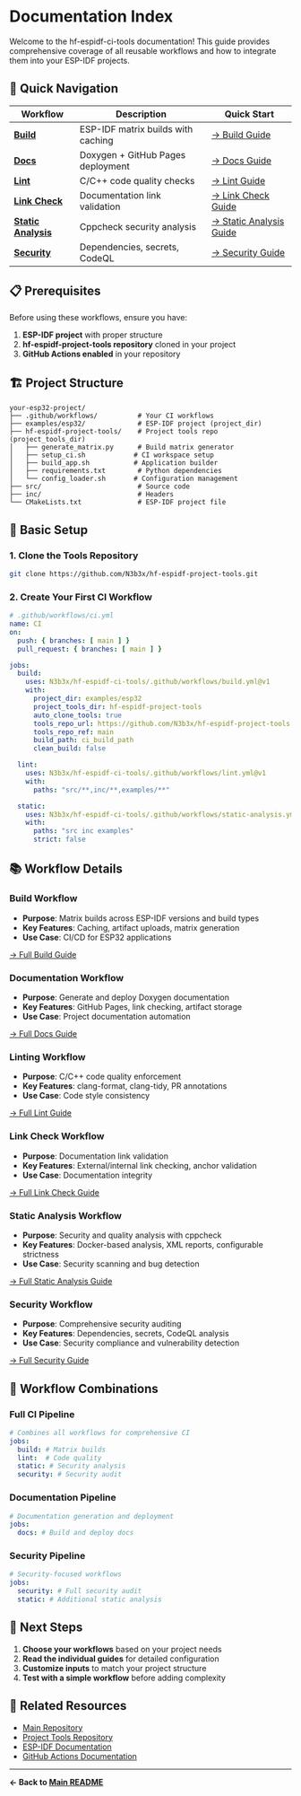 # Documentation Index

Welcome to the hf-espidf-ci-tools documentation! This guide provides comprehensive coverage of all reusable workflows and how to integrate them into your ESP-IDF projects.

## 🚀 Quick Navigation

| Workflow | Description | Quick Start |
|----------|-------------|-------------|
| **[Build](build-workflow.md)** | ESP-IDF matrix builds with caching | [→ Build Guide](build-workflow.md) |
| **[Docs](docs-workflow.md)** | Doxygen + GitHub Pages deployment | [→ Docs Guide](docs-workflow.md) |
| **[Lint](lint-workflow.md)** | C/C++ code quality checks | [→ Lint Guide](lint-workflow.md) |
| **[Link Check](link-check-workflow.md)** | Documentation link validation | [→ Link Check Guide](link-check-workflow.md) |
| **[Static Analysis](static-analysis-workflow.md)** | Cppcheck security analysis | [→ Static Analysis Guide](static-analysis-workflow.md) |
| **[Security](security-workflow.md)** | Dependencies, secrets, CodeQL | [→ Security Guide](security-workflow.md) |

## 📋 Prerequisites

Before using these workflows, ensure you have:

1. **ESP-IDF project** with proper structure
2. **hf-espidf-project-tools repository** cloned in your project
3. **GitHub Actions enabled** in your repository

## 🏗️ Project Structure

```
your-esp32-project/
├── .github/workflows/          # Your CI workflows
├── examples/esp32/             # ESP-IDF project (project_dir)
├── hf-espidf-project-tools/    # Project tools repo (project_tools_dir)
│   ├── generate_matrix.py      # Build matrix generator
│   ├── setup_ci.sh            # CI workspace setup
│   ├── build_app.sh           # Application builder
│   ├── requirements.txt        # Python dependencies
│   └── config_loader.sh       # Configuration management
├── src/                        # Source code
├── inc/                        # Headers
└── CMakeLists.txt              # ESP-IDF project file
```

## 🔧 Basic Setup

### 1. Clone the Tools Repository

```bash
git clone https://github.com/N3b3x/hf-espidf-project-tools.git
```

### 2. Create Your First CI Workflow

```yaml
# .github/workflows/ci.yml
name: CI
on:
  push: { branches: [ main ] }
  pull_request: { branches: [ main ] }

jobs:
  build:
    uses: N3b3x/hf-espidf-ci-tools/.github/workflows/build.yml@v1
    with:
      project_dir: examples/esp32
      project_tools_dir: hf-espidf-project-tools
      auto_clone_tools: true
      tools_repo_url: https://github.com/N3b3x/hf-espidf-project-tools.git
      tools_repo_ref: main
      build_path: ci_build_path
      clean_build: false

  lint:
    uses: N3b3x/hf-espidf-ci-tools/.github/workflows/lint.yml@v1
    with:
      paths: "src/**,inc/**,examples/**"

  static:
    uses: N3b3x/hf-espidf-ci-tools/.github/workflows/static-analysis.yml@v1
    with:
      paths: "src inc examples"
      strict: false
```

## 📚 Workflow Details

### Build Workflow
- **Purpose**: Matrix builds across ESP-IDF versions and build types
- **Key Features**: Caching, artifact uploads, matrix generation
- **Use Case**: CI/CD for ESP32 applications

[→ Full Build Guide](build-workflow.md)

### Documentation Workflow
- **Purpose**: Generate and deploy Doxygen documentation
- **Key Features**: GitHub Pages, link checking, artifact storage
- **Use Case**: Project documentation automation

[→ Full Docs Guide](docs-workflow.md)

### Linting Workflow
- **Purpose**: C/C++ code quality enforcement
- **Key Features**: clang-format, clang-tidy, PR annotations
- **Use Case**: Code style consistency

[→ Full Lint Guide](lint-workflow.md)

### Link Check Workflow
- **Purpose**: Documentation link validation
- **Key Features**: External/internal link checking, anchor validation
- **Use Case**: Documentation integrity

[→ Full Link Check Guide](link-check-workflow.md)

### Static Analysis Workflow
- **Purpose**: Security and quality analysis with cppcheck
- **Key Features**: Docker-based analysis, XML reports, configurable strictness
- **Use Case**: Security scanning and bug detection

[→ Full Static Analysis Guide](static-analysis-workflow.md)

### Security Workflow
- **Purpose**: Comprehensive security auditing
- **Key Features**: Dependencies, secrets, CodeQL analysis
- **Use Case**: Security compliance and vulnerability detection

[→ Full Security Guide](security-workflow.md)

## 🔄 Workflow Combinations

### Full CI Pipeline
```yaml
# Combines all workflows for comprehensive CI
jobs:
  build: # Matrix builds
  lint:  # Code quality
  static: # Security analysis
  security: # Security audit
```

### Documentation Pipeline
```yaml
# Documentation generation and deployment
jobs:
  docs: # Build and deploy docs
```

### Security Pipeline
```yaml
# Security-focused workflows
jobs:
  security: # Full security audit
  static: # Additional static analysis
```

## 📖 Next Steps

1. **Choose your workflows** based on your project needs
2. **Read the individual guides** for detailed configuration
3. **Customize inputs** to match your project structure
4. **Test with a simple workflow** before adding complexity

## 🔗 Related Resources

- [Main Repository](https://github.com/N3b3x/hf-espidf-ci-tools)
- [Project Tools Repository](https://github.com/N3b3x/hf-espidf-project-tools)
- [ESP-IDF Documentation](https://docs.espressif.com/projects/esp-idf/)
- [GitHub Actions Documentation](https://docs.github.com/en/actions)

---

**← Back to [Main README](../README.md)**
